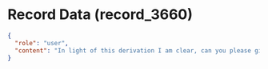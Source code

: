 # Record Data (record_3660)

```json
{
  "role": "user",
  "content": "In light of this derivation I am clear, can you please give me the 5 truths and contexts in the context of thsi derivation please? Thanks!:\n"
}
```
